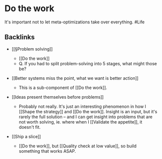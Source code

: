 # Do the work
It's important not to let meta-optimizations take over everything. #Life

## Backlinks
* [[§Problem solving]]
	* [[Do the work]]
	* Q. If you had to split problem-solving into 5 stages, what might those be?
	
* [[Better systems miss the point, what we want is better action]]
	* This is a sub-component of [[Do the work]].
* [[Ideas present themselves before problems]]
	* Probably not really. It's just an interesting phenomenon in how I [[Shape the strategy]] and [[Do the work]]. Insight is an input, but it's rarely the full solution – and I can get insight into problems that are not worth solving, ie. where when I [[Validate the appetite]], it doesn't fit.
* [[Ship a slice]]
	* [[Do the work]], but [[Quality check at low value]], so build something that works ASAP.

<!-- {BearID:264E626C-8390-4B9C-93B4-6500DA7162BB-15756-00001303565E8AE4} -->

